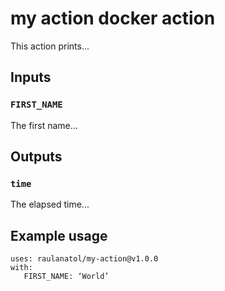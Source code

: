 # my action docker action

This action prints...

## Inputs

### `FIRST_NAME`

The first name...

## Outputs

### `time`

The elapsed time...

## Example usage

```shell
uses: raulanatol/my-action@v1.0.0
with:
   FIRST_NAME: ‘World’
```
